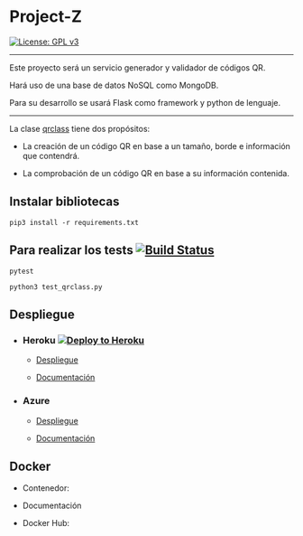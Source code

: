# Project-Z

[![License: GPL v3](https://img.shields.io/badge/License-GPL%20v3-blue.svg)](https://www.gnu.org/licenses/gpl-3.0)

***

Este proyecto será un servicio generador y validador de códigos QR.


Hará uso de una base de datos NoSQL como MongoDB.


Para su desarrollo se usará Flask como framework y python de lenguaje.

***

La clase [qrclass](https://github.com/antoniomg89/Project-Z/tree/master/doc/info.md) tiene dos propósitos:
- La creación de un código QR en base a un tamaño, borde e información que contendrá.

- La comprobación de un código QR en base a su información contenida.


## Instalar bibliotecas

~~~
pip3 install -r requirements.txt
~~~

## Para realizar los tests [![Build Status](https://travis-ci.com/antoniomg89/Project-Z.svg?branch=master)](https://travis-ci.com/antoniomg89/Project-Z)



~~~
pytest

python3 test_qrclass.py
~~~

## Despliegue

- ### Heroku [![Deploy to Heroku](https://www.herokucdn.com/deploy/button.png)](https://projectz-iv.herokuapp.com/genQR)
  - [Despliegue](https://projectz-iv.herokuapp.com/status)

  - [Documentación](https://github.com/antoniomg89/Project-Z/blob/master/doc/Despliegue%20Heroku.md)

- ### Azure
    - [Despliegue](https://projectz-iv.azurewebsites.net/genQR)

    - [Documentación](https://github.com/antoniomg89/Project-Z/blob/master/doc/Despliegue%20Azure.md)

## Docker

  - Contenedor:

  - Documentación

  - Docker Hub:
